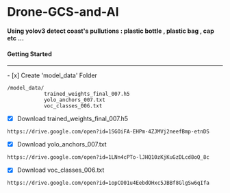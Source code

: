 # Drone-GCS-and-AI
**Using yolov3 detect coast's pullutions : plastic bottle , plastic bag , cap etc ...**

<h4>Getting Started</h4>
<hr></hr>
- [x] Create 'model_data' Folder

```bush
/model_data/
            trained_weights_final_007.h5
            yolo_anchors_007.txt
            voc_classes_006.txt 
```

- [x] Download trained_weights_final_007.h5
```bush
https://drive.google.com/open?id=1SGOiFA-EHPm-4ZJMVj2neefBmp-etnDS
```
- [x] Download yolo_anchors_007.txt
```bush
https://drive.google.com/open?id=1LNn4cPTo-lJHQ10zKjKuGzDLcd8oQ_8c
```
- [x] Download voc_classes_006.txt
```bush
https://drive.google.com/open?id=1opCO01u4EebdOHxc5JBBf8GlgSw6qIfa
```








